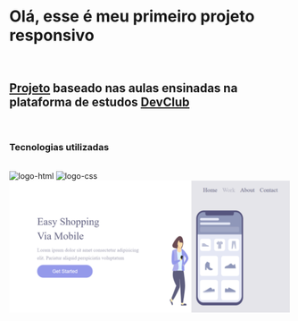 <h1>Olá, esse é meu primeiro projeto responsivo</h1>
<br>
<h2><a href="https://italodubal.github.io/primeiro-projeto-responsivo/ "target="_blank" >Projeto</a> baseado nas aulas ensinadas na plataforma de estudos <a href="https://aulas.devclub.com.br/m/home">DevClub</a> </h2>
<br>
<h3>Tecnologias utilizadas</h3>
<br>
<img src="https://camo.githubusercontent.com/10c7a8fa2cf317cc7c4af6f13efac086a9f0ea010f0dfc746c94e5cde310b339/68747470733a2f2f696d672e736869656c64732e696f2f62616467652f48544d4c352d4533344632363f7374796c653d666f722d7468652d6261646765266c6f676f3d68746d6c35266c6f676f436f6c6f723d7768697465" 
  alt="logo-html" /> <img src="https://camo.githubusercontent.com/d084876a79080e8a59780dc208535db5feb2c75e973c809393db655d65eb731f/68747470733a2f2f696d672e736869656c64732e696f2f62616467652f4353532d3233393132303f267374796c653d666f722d7468652d6261646765266c6f676f3d63737333266c6f676f436f6c6f723d7768697465" alt="logo-css" />
  <br>

  <img src="https://github.com/ItaloDubal/primeiro-projeto-responsivo/blob/main/img/DESKTOP.png?raw=true" alt="print-site" />
